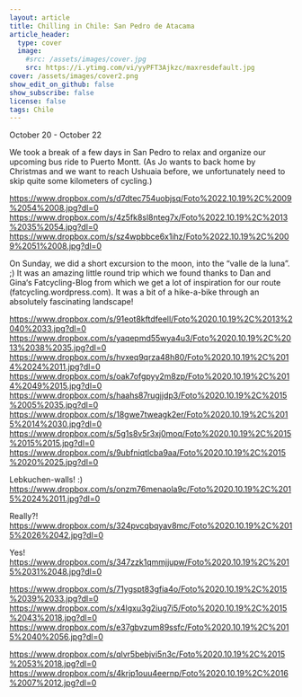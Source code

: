```yaml
---
layout: article
title: Chilling in Chile: San Pedro de Atacama
article_header:
  type: cover
  image:
    #src: /assets/images/cover.jpg
    src: https://i.ytimg.com/vi/yyPFT3Ajkzc/maxresdefault.jpg
cover: /assets/images/cover2.png
show_edit_on_github: false
show_subscribe: false
license: false
tags: Chile
---
```


October 20 - October 22

We took a break of a few days in San Pedro to relax and organize our upcoming bus ride to Puerto Montt. (As Jo wants to back home by Christmas and we want to reach Ushuaia before, we unfortunately need to skip quite some kilometers of cycling.)

<!--more-->

https://www.dropbox.com/s/d7dtec754uobjsq/Foto%2022.10.19%2C%2009%2054%2008.jpg?dl=0
https://www.dropbox.com/s/4z5fk8sl8nteg7x/Foto%2022.10.19%2C%2013%2035%2054.jpg?dl=0
https://www.dropbox.com/s/sz4wpbbce6x1ihz/Foto%2022.10.19%2C%2009%2051%2008.jpg?dl=0

On Sunday, we did a short excursion to the moon, into the “valle de la luna”. ;) It was an amazing little round trip which we found thanks to Dan and Gina‘s Fatcycling-Blog from which we get a lot of inspiration for our route (fatcycling.wordpress.com). It was a bit of a hike-a-bike through an absolutely fascinating landscape!

https://www.dropbox.com/s/91eot8kftdfeell/Foto%2020.10.19%2C%2013%2040%2033.jpg?dl=0
https://www.dropbox.com/s/yaqepmd55wya4u3/Foto%2020.10.19%2C%2013%2038%2035.jpg?dl=0
https://www.dropbox.com/s/hvxeq9qrza48h80/Foto%2020.10.19%2C%2014%2024%2011.jpg?dl=0
https://www.dropbox.com/s/oak7ofgpyy2m8zp/Foto%2020.10.19%2C%2014%2049%2015.jpg?dl=0
https://www.dropbox.com/s/haahs87rugjjdp3/Foto%2020.10.19%2C%2015%2005%2035.jpg?dl=0
https://www.dropbox.com/s/18gwe7tweagk2er/Foto%2020.10.19%2C%2015%2014%2030.jpg?dl=0
https://www.dropbox.com/s/5g1s8v5r3xj0moq/Foto%2020.10.19%2C%2015%2015%2015.jpg?dl=0
https://www.dropbox.com/s/9ubfniqtlcba9aa/Foto%2020.10.19%2C%2015%2020%2025.jpg?dl=0

Lebkuchen-walls! :)
https://www.dropbox.com/s/onzm76menaola9c/Foto%2020.10.19%2C%2015%2024%2011.jpg?dl=0

Really?!
https://www.dropbox.com/s/324pvcqbqyav8mc/Foto%2020.10.19%2C%2015%2026%2042.jpg?dl=0

Yes!
https://www.dropbox.com/s/347zzk1qmmjjupw/Foto%2020.10.19%2C%2015%2031%2048.jpg?dl=0

https://www.dropbox.com/s/71ygspt83gfia4o/Foto%2020.10.19%2C%2015%2039%2033.jpg?dl=0
https://www.dropbox.com/s/x4lgxu3g2iug7i5/Foto%2020.10.19%2C%2015%2043%2018.jpg?dl=0
https://www.dropbox.com/s/e37gbvzum89ssfc/Foto%2020.10.19%2C%2015%2040%2056.jpg?dl=0

https://www.dropbox.com/s/qlvr5bebjvi5n3c/Foto%2020.10.19%2C%2015%2053%2018.jpg?dl=0
https://www.dropbox.com/s/4krjp1ouu4eernp/Foto%2020.10.19%2C%2016%2007%2012.jpg?dl=0